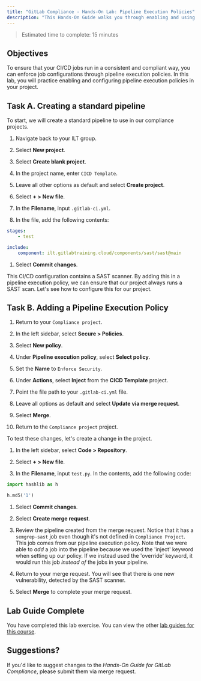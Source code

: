 ```yaml
---
title: "GitLab Compliance - Hands-On Lab: Pipeline Execution Policies"
description: "This Hands-On Guide walks you through enabling and using Pipeline Execution Policies in your projects."
---
```


> Estimated time to complete: 15 minutes

## Objectives

To ensure that your CI/CD jobs run in a consistent and compliant way, you can enforce job configurations through pipeline execution policies. In this lab, you will practice enabling and configuring pipeline execution policies in your project.

## Task A. Creating a standard pipeline

To start, we will create a standard pipeline to use in our compliance projects. 

1. Navigate back to your ILT group.

1. Select **New project**.

1. Select **Create blank project**.

1. In the project name, enter `CICD Template`.

1. Leave all other options as default and select **Create project**.

1. Select **+ > New file**.

1. In the **Filename**, input `.gitlab-ci.yml`.

1. In the file, add the following contents:

```yml
stages:
    - test

include:
    component: ilt.gitlabtraining.cloud/components/sast/sast@main
```

1. Select **Commit changes**.

This CI/CD configuration contains a SAST scanner. By adding this in a pipeline execution policy, we can ensure that our project always runs a SAST scan. Let's see how to configure this for our project.

## Task B. Adding a Pipeline Execution Policy

1. Return to your `Compliance project`.

1. In the left sidebar, select **Secure > Policies**.

1. Select **New policy**.

1. Under **Pipeline execution policy**, select **Select policy**.

1. Set the **Name** to `Enforce Security`. 

1. Under **Actions**, select **Inject** from the **CICD Template** project.

1. Point the file path to your `.gitlab-ci.yml` file. 

1. Leave all options as default and select **Update via merge request**.

1. Select **Merge**.

1. Return to the `Compliance project` project.

To test these changes, let's create a change in the project.

1. In the left sidebar, select **Code > Repository**.

1. Select **+ > New file**.

1. In the **Filename**, input `test.py`. In the contents, add the following code:

```python
import hashlib as h

h.md5('1')
```

1. Select **Commit changes**.

1. Select **Create merge request**.

1. Review the pipeline created from the merge request. Notice that it has a `semgrep-sast` job even though it's not defined in `Compliance Project`. This job comes from our pipeline execution policy. Note that we were able to *add* a job into the pipeline because we used the 'inject' keyword when setting up our policy. If we instead used the 'override' keyword, it would run this job *instead of* the jobs in your pipeline.

1. Return to your merge request. You will see that there is one new vulnerability, detected by the SAST scanner. 

1. Select **Merge** to complete your merge request. 

## Lab Guide Complete

You have completed this lab exercise. You can view the other [lab guides for this course](/handbook/customer-success/professional-services-engineering/education-services/ilt-labs/gitlabcompliancehandson).

## Suggestions?

If you'd like to suggest changes to the *Hands-On Guide for GitLab Compliance*, please submit them via merge request.
